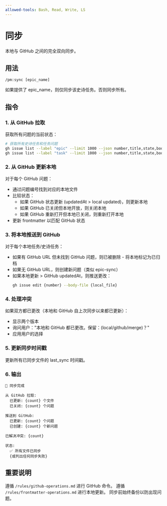 ```yaml
---
allowed-tools: Bash, Read, Write, LS
---
```


# 同步

本地与 GitHub 之间的完全双向同步。

## 用法
```
/pm:sync [epic_name]
```

如果提供了 epic_name，则仅同步该史诗任务。否则同步所有。

## 指令

### 1. 从 GitHub 拉取

获取所有问题的当前状态：
```bash
# 获取所有史诗任务和任务问题
gh issue list --label "epic" --limit 1000 --json number,title,state,body,labels,updatedAt
gh issue list --label "task" --limit 1000 --json number,title,state,body,labels,updatedAt
```

### 2. 从 GitHub 更新本地

对于每个 GitHub 问题：
- 通过问题编号找到对应的本地文件
- 比较状态：
  - 如果 GitHub 状态更新 (updatedAt > local updated)，则更新本地
  - 如果 GitHub 已关闭但本地开放，则关闭本地
  - 如果 GitHub 重新打开但本地已关闭，则重新打开本地
- 更新 frontmatter 以匹配 GitHub 状态

### 3. 将本地推送到 GitHub

对于每个本地任务/史诗任务：
- 如果有 GitHub URL 但未找到 GitHub 问题，则已被删除 - 将本地标记为已归档
- 如果无 GitHub URL，则创建新问题（类似 epic-sync）
- 如果本地更新 > GitHub updatedAt，则推送更改：
  ```bash
  gh issue edit {number} --body-file {local_file}
  ```

### 4. 处理冲突

如果双方都已更改（本地和 GitHub 自上次同步以来都已更新）：
- 显示两个版本
- 询问用户："本地和 GitHub 都已更改。保留：(local/github/merge)？"
- 应用用户的选择

### 5. 更新同步时间戳

更新所有已同步文件的 last_sync 时间戳。

### 6. 输出

```
🔄 同步完成

从 GitHub 拉取:
  已更新: {count} 个文件
  已关闭: {count} 个问题
  
推送到 GitHub:
  已更新: {count} 个问题
  已创建: {count} 个新问题
  
已解决冲突: {count}

状态:
  ✅ 所有文件已同步
  {或列出任何同步失败}
```

## 重要说明

遵循 `/rules/github-operations.md` 进行 GitHub 命令。
遵循 `/rules/frontmatter-operations.md` 进行本地更新。
同步前始终备份以防出现问题。